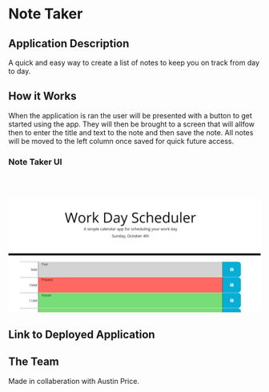 # Note Taker

## Application Description

A quick and easy way to create a list of notes to keep you on track from day to day.

## How it Works

When the application is ran the user will be presented with a button to get started using the app. They will then be brought to a screen that will allfow then to enter the title and text to the note and then save the note. All notes will be moved to the left column once saved for quick future access.

### Note Taker UI

</br>
</br>

![Note Taker UI](https://github.com/njderenne/scheduler/blob/main/assets/images/Capture1.PNG?raw=true)

## Link to Deployed Application



## The Team

Made in collaberation with Austin Price.
